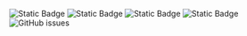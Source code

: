 ![Static Badge](https://img.shields.io/badge/blacklists-61-000000) ![Static Badge](https://img.shields.io/badge/blacklisted-2942058-cc0000) ![Static Badge](https://img.shields.io/badge/whitelisted-2254-00CC00) ![Static Badge](https://img.shields.io/badge/streaming_blacklist-28107-000000) ![GitHub issues](https://img.shields.io/github/issues/fabriziosalmi/blacklists)
